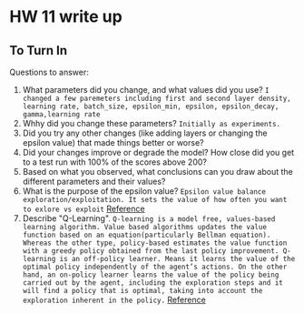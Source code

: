 # HW 11 write up
## To Turn In

Questions to answer:
1) What parameters did you change, and what values did you use?  `I changed a few paremeters including first and second layer density, learning rate, batch_size, epsilon_min, epsilon, epsilon_decay, gamma,learning rate`
2) Whhy did you change these parameters? `Initially as experiments.`
3) Did you try any other changes (like adding layers or changing the epsilon value) that made things better or worse?
4) Did your changes improve or degrade the model? How close did you get to a test run with 100% of the scores above 200?
5) Based on what you observed, what conclusions can you draw about the different parameters and their values? 
6) What is the purpose of the epsilon value? `Epsilon value balance exploration/exploitation. It sets the value of how often you want to exlore vs exploit` [Reference](https://towardsdatascience.com/simple-reinforcement-learning-q-learning-fcddc4b6fe56)
7) Describe "Q-Learning". `Q-learning is a model free, values-based learning algorithm. Value based algorithms updates the value function based on an equation(particularly Bellman equation). Whereas the other type, policy-based estimates the value function with a greedy policy obtained from the last policy improvement. Q-learning is an off-policy learner. Means it learns the value of the optimal policy independently of the agent’s actions. On the other hand, an on-policy learner learns the value of the policy being carried out by the agent, including the exploration steps and it will find a policy that is optimal, taking into account the exploration inherent in the policy.` [Reference](https://towardsdatascience.com/a-beginners-guide-to-q-learning-c3e2a30a653c)

